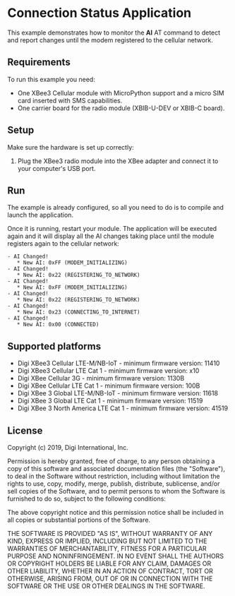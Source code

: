 Connection Status Application
=============================

This example demonstrates how to monitor the **AI** AT command to detect
and report changes until the modem registered to the cellular network.

Requirements
------------

To run this example you need:

* One XBee3 Cellular module with MicroPython support and a micro SIM card
  inserted with SMS capabilities.
* One carrier board for the radio module (XBIB-U-DEV or XBIB-C board).

Setup
-----

Make sure the hardware is set up correctly:

1. Plug the XBee3 radio module into the XBee adapter and connect it to your
   computer's USB port.

Run
---

The example is already configured, so all you need to do is to compile and
launch the application.

Once it is running, restart your module. The application will be executed
again and it will display all the AI changes taking place until the module
registers again to the cellular network:

    - AI Changed!
       * New AI: 0xFF (MODEM_INITIALIZING)
    - AI Changed!
       * New AI: 0x22 (REGISTERING_TO_NETWORK)
    - AI Changed!
       * New AI: 0xFF (MODEM_INITIALIZING)
    - AI Changed!
       * New AI: 0x22 (REGISTERING_TO_NETWORK)
    - AI Changed!
       * New AI: 0x23 (CONNECTING_TO_INTERNET)
    - AI Changed!
       * New AI: 0x00 (CONNECTED)

Supported platforms
-------------------

* Digi XBee3 Cellular LTE-M/NB-IoT - minimum firmware version: 11410
* Digi XBee3 Cellular LTE Cat 1 - minimum firmware version: x10
* Digi XBee Cellular 3G - minimum firmware version: 1130B
* Digi XBee Cellular LTE Cat 1 - minimum firmware version: 100B
* Digi XBee 3 Global LTE-M/NB-IoT - minimum firmware version: 11618
* Digi XBee 3 Global LTE Cat 1 - minimum firmware version: 11519
* Digi XBee 3 North America LTE Cat 1 - minimum firmware version: 41519

License
-------

Copyright (c) 2019, Digi International, Inc.

Permission is hereby granted, free of charge, to any person obtaining a copy
of this software and associated documentation files (the "Software"), to deal
in the Software without restriction, including without limitation the rights
to use, copy, modify, merge, publish, distribute, sublicense, and/or sell
copies of the Software, and to permit persons to whom the Software is
furnished to do so, subject to the following conditions:

The above copyright notice and this permission notice shall be included in all
copies or substantial portions of the Software.

THE SOFTWARE IS PROVIDED "AS IS", WITHOUT WARRANTY OF ANY KIND, EXPRESS OR
IMPLIED, INCLUDING BUT NOT LIMITED TO THE WARRANTIES OF MERCHANTABILITY,
FITNESS FOR A PARTICULAR PURPOSE AND NONINFRINGEMENT. IN NO EVENT SHALL THE
AUTHORS OR COPYRIGHT HOLDERS BE LIABLE FOR ANY CLAIM, DAMAGES OR OTHER
LIABILITY, WHETHER IN AN ACTION OF CONTRACT, TORT OR OTHERWISE, ARISING FROM,
OUT OF OR IN CONNECTION WITH THE SOFTWARE OR THE USE OR OTHER DEALINGS IN THE
SOFTWARE.
